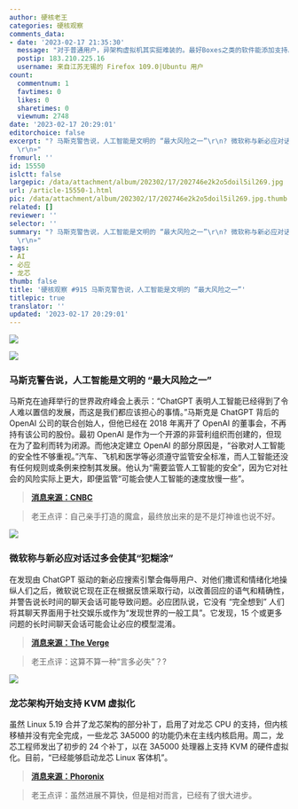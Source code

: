 ```yaml
---
author: 硬核老王
categories: 硬核观察
comments_data:
- date: '2023-02-17 21:35:30'
  message: "对于普通用户，异架构虚拟机其实挺难装的。最好Boxes之类的软件能添加支持。<br />\r\n<br />\r\nAarch64之类的电脑太贵。树梅派价格都翻了几倍。"
  postip: 183.210.225.16
  username: 来自江苏无锡的 Firefox 109.0|Ubuntu 用户
count:
  commentnum: 1
  favtimes: 0
  likes: 0
  sharetimes: 0
  viewnum: 2748
date: '2023-02-17 20:29:01'
editorchoice: false
excerpt: "? 马斯克警告说，人工智能是文明的 “最大风险之一”\r\n? 微软称与新必应对话过多会使其“犯糊涂”\r\n? 龙芯架构开始支持 KVM 虚拟化\r\n»
  \r\n»"
fromurl: ''
id: 15550
islctt: false
largepic: /data/attachment/album/202302/17/202746e2k2o5doil5il269.jpg
url: /article-15550-1.html
pic: /data/attachment/album/202302/17/202746e2k2o5doil5il269.jpg.thumb.jpg
related: []
reviewer: ''
selector: ''
summary: "? 马斯克警告说，人工智能是文明的 “最大风险之一”\r\n? 微软称与新必应对话过多会使其“犯糊涂”\r\n? 龙芯架构开始支持 KVM 虚拟化\r\n»
  \r\n»"
tags:
- AI
- 必应
- 龙芯
thumb: false
title: '硬核观察 #915 马斯克警告说，人工智能是文明的 “最大风险之一”'
titlepic: true
translator: ''
updated: '2023-02-17 20:29:01'
---
```


![](/data/attachment/album/202302/17/202746e2k2o5doil5il269.jpg)


![](/data/attachment/album/202302/17/202753lfx2xxw42v43gzix.jpg)


### 马斯克警告说，人工智能是文明的 “最大风险之一”


马斯克在迪拜举行的世界政府峰会上表示：“ChatGPT 表明人工智能已经得到了令人难以置信的发展，而这是我们都应该担心的事情。”马斯克是 ChatGPT 背后的 OpenAI 公司的联合创始人，但他已经在 2018 年离开了 OpenAI 的董事会，不再持有该公司的股份。最初 OpenAI 是作为一个开源的非营利组织而创建的，但现在为了盈利而转为闭源。而他决定建立 OpenAI 的部分原因是，“谷歌对人工智能的安全性不够重视。”汽车、飞机和医学等必须遵守监管安全标准，而人工智能还没有任何规则或条例来控制其发展。他认为“需要监管人工智能的安全”，因为它对社会的风险实际上更大，即便监管“可能会使人工智能的速度放慢一些”。



> 
> **[消息来源：CNBC](https://www.cnbc.com/2023/02/15/elon-musk-co-founder-of-chatgpt-creator-openai-warns-of-ai-society-risk.html)**
> 
> 
> 



> 
> 老王点评：自己亲手打造的魔盒，最终放出来的是不是灯神谁也说不好。
> 
> 
> 


![](/data/attachment/album/202302/17/202813otmmmslmolsofsvm.jpg)


### 微软称与新必应对话过多会使其“犯糊涂”


在发现由 ChatGPT 驱动的新必应搜索引擎会侮辱用户、对他们撒谎和情绪化地操纵人们之后，微软说它现在正在根据反馈采取行动，以改善回应的语气和精确性，并警告说长时间的聊天会话可能导致问题。必应团队说，它没有 “完全想到” 人们将其聊天界面用于社交娱乐或作为“发现世界的一般工具”。它发现，15 个或更多问题的长时间聊天会话可能会让必应的模型混淆。



> 
> **[消息来源：The Verge](https://www.theverge.com/2023/2/16/23602335/microsoft-bing-ai-testing-learnings-response)**
> 
> 
> 



> 
> 老王点评：这算不算一种“言多必失”？?
> 
> 
> 


![](/data/attachment/album/202302/17/202825hfcz6lss96fj6cm4.jpg)


### 龙芯架构开始支持 KVM 虚拟化


虽然 Linux 5.19 合并了龙芯架构的部分补丁，启用了对龙芯 CPU 的支持，但内核移植并没有完全完成，一些龙芯 3A5000 的功能仍未在主线内核启用。周二，龙芯工程师发出了初步的 24 个补丁，以在 3A5000 处理器上支持 KVM 的硬件虚拟化。目前，“已经能够启动龙芯 Linux 客体机”。



> 
> **[消息来源：Phoronix](https://www.phoronix.com/news/LoongArch-Linux-KVM)**
> 
> 
> 



> 
> 老王点评：虽然进展不算快，但是相对而言，已经有了很大进步。
> 
> 
>